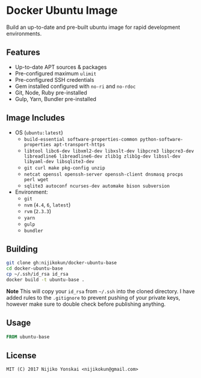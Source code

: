 # Docker Ubuntu Image

Build an up-to-date and pre-built ubuntu image for rapid development environments.

## Features

- Up-to-date APT sources & packages
- Pre-configured maximum `ulimit`
- Pre-configured SSH credentials
- Gem installed configured with `no-ri` and `no-rdoc`
- Git, Node, Ruby pre-installed
- Gulp, Yarn, Bundler pre-installed

## Image Includes

- OS (`ubuntu:latest`)
  - `build-essential software-properties-common python-software-properties apt-transport-https`
  - `libtool libc6-dev libxml2-dev libxslt-dev libpcre3 libpcre3-dev libreadline6 libreadline6-dev zlib1g zlib1g-dev libssl-dev libyaml-dev libsqlite3-dev `
  - `git curl make pkg-config unzip`
  - `netcat openssl openssh-server openssh-client dnsmasq procps perl wget`
  - `sqlite3 autoconf ncurses-dev automake bison subversion`
- Environment:
  - `git`
  - `nvm` (`4.4`, `6`, `latest`)
  - `rvm` (`2.3.3`)
  - `yarn`
  - `gulp`
  - `bundler`

## Building

```sh
git clone gh:nijikokun/docker-ubuntu-base
cd docker-ubuntu-base
cp ~/.ssh/id_rsa id_rsa
docker build -t ubuntu-base .
```

**Note** This will copy your `id_rsa` from `~/.ssh` into the cloned directory. I have added rules to the `.gitignore` to prevent 
pushing of your private keys, however make sure to double check before publishing anything.

## Usage

```dockerfile
FROM ubuntu-base
```

## License

```
MIT (C) 2017 Nijiko Yonskai <nijikokun@gmail.com>
```